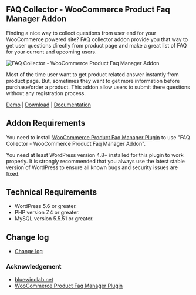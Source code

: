 ## FAQ Collector - WooCommerce Product Faq Manager Addon

Finding a nice way to collect questions from user end for your WooCommerce powered site? FAQ collector addon provide you that way to get user questions directly from product page and make a great list of FAQ for your current and upcoming users.

![FAQ Collector - WooCommerce Product Faq Manager Addon
](https://xenioushk.github.io/docs-plugins-addon/wpfm-addon/img/overview/1.png)

Most of the time user want to get product related answer instantly from product page. But, sometimes they want to get more information before purchase/order a product. This addon allow users to submit there questions without any registration process.

[Demo](https://projects.bluewindlab.net/wpplugin/wpfm/product/woo-logo/) | [Download](https://bluewindlab.net/product/user-vote-tracker-addon/) | [Documentation](https://xenioushk.github.io/docs-plugins-addon/wpfm-addon/index.html)

## Addon Requirements

You need to install [WooCommerce Product Faq Manager Plugin](https://1.envato.market/wpfm-wp) to use "FAQ Collector - WooCommerce Product Faq Manager Addon".

You need at least WordPress version 4.8+ installed for this plugin to work properly. It is strongly recommended that you always use the latest stable version of WordPress to ensure all known bugs and security issues are fixed.

## Technical Requirements

- WordPress 5.6 or greater.
- PHP version 7.4 or greater.
- MySQL version 5.5.51 or greater.

## Change log

- [Change log](https://xenioushk.github.io/docs-plugins-addon/wpfm-addon/index.html#changelog)

### Acknowledgement

- [bluewindlab.net](https://bluewindlab.net)
- [WooCommerce Product Faq Manager Plugin](https://1.envato.market/wpfm-wp)
